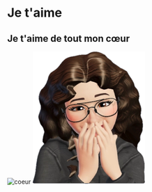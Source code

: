 # Je t'aime

## Je t'aime de tout mon cœur 
![coeur](https://upload.wikimedia.org/wikipedia/commons/thumb/f/f2/Liked.svg/1200px-Liked.svg.png)
![tête](https://github.com/AbdelTheGoat/Quick/blob/main/image.png?raw=true)

